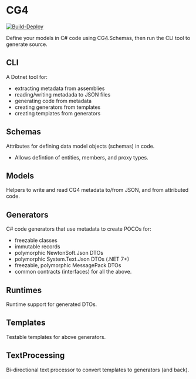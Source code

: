 # CG4

[![Build-Deploy](https://github.com/metafac-net/CG4/actions/workflows/dotnet.yml/badge.svg?branch=main)](https://github.com/metafac-net/CG4/actions/workflows/dotnet.yml)

Define your models in C# code using CG4.Schemas, then run the CLI tool to generate source.

## CLI
A Dotnet tool for:
- extracting metadata from assemblies
- reading/writing metadada to JSON files
- generating code from metadata
- creating generators from templates
- creating templates from generators

## Schemas
Attributes for defining data model objects (schemas) in code.
- Allows defintion of entities, members, and proxy types.

## Models
Helpers to write and read CG4 metadata to/from JSON, and from attributed code.

## Generators
C# code generators that use metadata to create POCOs for:
- freezable classes
- immutable records
- polymorphic NewtonSoft.Json DTOs
- polymorphic System.Text.Json DTOs (.NET 7+)
- freezable, polymorphic MessagePack DTOs
- common contracts (interfaces) for all the above.

## Runtimes
Runtime support for generated DTOs.

## Templates
Testable templates for above generators.

## TextProcessing
Bi-directional text processor to convert templates to generators (and back).
